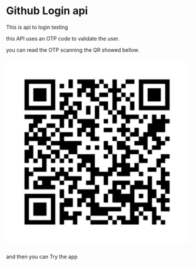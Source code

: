 # Github Login api

This is api to login testing

this API uses an OTP code to validate the user.

you can read the OTP scanning the QR showed bellow. 

![alt text](https://github.com/doradodev/login/blob/master/QR.png?raw=true)

and then you can Try the app







